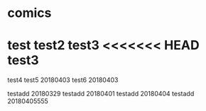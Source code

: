 # comics
test
test2
test3
<<<<<<< HEAD
test3
=======
test4
test5 20180403
test6 20180403

testadd 20180329
testadd 20180401
testadd 20180404
testadd 20180405555

